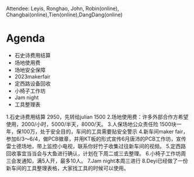 Attendee: Leyis, Ronghao, John, Robin(online), Changbai(online),Tien(online),DangDang(online)

# Agenda

- 石史诗费用结算
- 场地使用费
- 场地安全保障
- 2023makerfair
- 定西路设备回收
- 小椅子工作坊
- Jam night
- 工具整理表

1.石史诗费用结算 2950，先转给julian 1500
2.场地使用费：许多外部合作方希望使用，2000/小时，5000/半天，8000/天。
3.人保场地公众责任险 1500块一年，保100万，处于安全目的，车间的工具需要贴安全警示
4.新车间maker fair，参加6/3～6/4，做PCB徽章，并用KT板的形式宣传6月唐沛的PCB工作坊，宣传雷士德场地，带上监控小电视，联系你好竹子收集过往新车间的视频。
5.定西路回收事宜当当会与大鱼进行确认，计划在下周二或三去整理。
6.小椅子工作坊周三会发通知，满5人开，最多10人。
7.Jam night本周三进行
8.Deyi已经做了一份新车间的工具整理表格，大家找工具的时候可以使用。